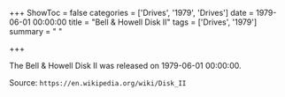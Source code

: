 +++
ShowToc = false
categories = ['Drives', '1979', 'Drives']
date = 1979-06-01 00:00:00
title = "Bell & Howell Disk II"
tags = ['Drives', '1979']
summary = " "

+++

The Bell & Howell Disk II was released on 1979-06-01 00:00:00.

Source: `https://en.wikipedia.org/wiki/Disk_II`


